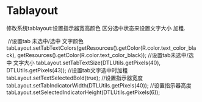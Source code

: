 # Tablayout
修改系统tablayout:设置指示器宽高颜色 区分选中状态来设置文字大小 加粗.

​
       //设置tab 未选中/选中 文字颜色
        tabLayout.setTabTextColors(getResources().getColor(R.color.text_color_black), getResources().getColor(R.color.text_color_black));
        //设置tab未选中/选中 文字大小
        tabLayout.setTabTextSize(DTLUtils.getPixels(40), DTLUtils.getPixels(43));
        //设置tab文字选中时加粗
        tabLayout.setTextSelectedBold(true);
        //设置指示器宽度
        tabLayout.setTabIndicatorWidth(DTLUtils.getPixels(40));
        //设置指示器高度
        tabLayout.setSelectedIndicatorHeight(DTLUtils.getPixels(6));

​
